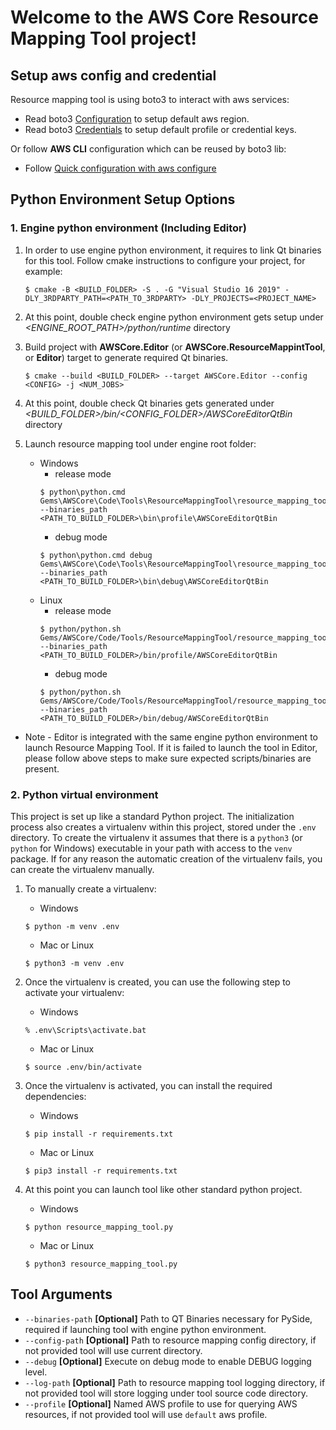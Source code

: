 
# Welcome to the AWS Core Resource Mapping Tool project!

## Setup aws config and credential
Resource mapping tool is using boto3 to interact with aws services:
 * Read boto3
   [Configuration](https://boto3.amazonaws.com/v1/documentation/api/latest/guide/configuration.html) to setup default aws region.
 * Read boto3
   [Credentials](https://boto3.amazonaws.com/v1/documentation/api/latest/guide/credentials.html) to setup default profile or credential keys.

Or follow **AWS CLI** configuration which can be reused by boto3 lib:
 * Follow
   [Quick configuration with aws configure](https://docs.aws.amazon.com/cli/latest/userguide/cli-configure-quickstart.html#cli-configure-quickstart-config)

## Python Environment Setup Options
### 1. Engine python environment (Including Editor)
1. In order to use engine python environment, it requires to link Qt binaries for this tool.
Follow cmake instructions to configure your project, for example:
   ```
   $ cmake -B <BUILD_FOLDER> -S . -G "Visual Studio 16 2019" -DLY_3RDPARTY_PATH=<PATH_TO_3RDPARTY> -DLY_PROJECTS=<PROJECT_NAME>
   ```

2. At this point, double check engine python environment gets setup under *<ENGINE_ROOT_PATH>/python/runtime* directory

3. Build project with **AWSCore.Editor** (or **AWSCore.ResourceMappintTool**, or **Editor**) target to generate required Qt binaries.
   ```
   $ cmake --build <BUILD_FOLDER> --target AWSCore.Editor --config <CONFIG> -j <NUM_JOBS>
   ```

4. At this point, double check Qt binaries gets generated under *<BUILD_FOLDER>/bin/<CONFIG_FOLDER>/AWSCoreEditorQtBin* directory

5. Launch resource mapping tool under engine root folder:
   * Windows
      * release mode
      ```
      $ python\python.cmd Gems\AWSCore\Code\Tools\ResourceMappingTool\resource_mapping_tool.py --binaries_path <PATH_TO_BUILD_FOLDER>\bin\profile\AWSCoreEditorQtBin
      ```
      * debug mode
      ```
      $ python\python.cmd debug Gems\AWSCore\Code\Tools\ResourceMappingTool\resource_mapping_tool.py --binaries_path <PATH_TO_BUILD_FOLDER>\bin\debug\AWSCoreEditorQtBin
      ```
   * Linux
      * release mode
      ```
      $ python/python.sh Gems/AWSCore/Code/Tools/ResourceMappingTool/resource_mapping_tool.py --binaries_path <PATH_TO_BUILD_FOLDER>/bin/profile/AWSCoreEditorQtBin
      ```
      * debug mode
      ```
      $ python/python.sh Gems/AWSCore/Code/Tools/ResourceMappingTool/resource_mapping_tool.py --binaries_path <PATH_TO_BUILD_FOLDER>/bin/debug/AWSCoreEditorQtBin
      ```
      
* Note - Editor is integrated with the same engine python environment to launch Resource Mapping Tool. If it is failed to launch the tool
in Editor, please follow above steps to make sure expected scripts/binaries are present.

### 2. Python virtual environment
This project is set up like a standard Python project. The initialization
process also creates a virtualenv within this project, stored under the `.env`
directory.  To create the virtualenv it assumes that there is a `python3`
(or `python` for Windows) executable in your path with access to the `venv`
package. If for any reason the automatic creation of the virtualenv fails,
you can create the virtualenv manually.

1. To manually create a virtualenv:
   * Windows
   ```
   $ python -m venv .env
   ```
   * Mac or Linux
   ```
   $ python3 -m venv .env
   ```

2. Once the virtualenv is created, you can use the following step to activate your virtualenv:
   * Windows
   ```
   % .env\Scripts\activate.bat
   ```
   * Mac or Linux
   ```
   $ source .env/bin/activate
   ```

3. Once the virtualenv is activated, you can install the required dependencies:
   * Windows
   ```
   $ pip install -r requirements.txt
   ```
   * Mac or Linux
   ```
   $ pip3 install -r requirements.txt
   ```

4. At this point you can launch tool like other standard python project.
   * Windows
   ```
   $ python resource_mapping_tool.py
   ```
   * Mac or Linux
   ```
   $ python3 resource_mapping_tool.py
   ```
## Tool Arguments
* `--binaries-path` **[Optional]** Path to QT Binaries necessary for PySide,
                    required if launching tool with engine python environment.
* `--config-path`   **[Optional]** Path to resource mapping config directory,
                    if not provided tool will use current directory.
* `--debug`         **[Optional]** Execute on debug mode to enable DEBUG logging level.
* `--log-path`      **[Optional]** Path to resource mapping tool logging directory,
                    if not provided tool will store logging under tool source code directory.
* `--profile`       **[Optional]** Named AWS profile to use for querying AWS resources,
                    if not provided tool will use `default` aws profile.